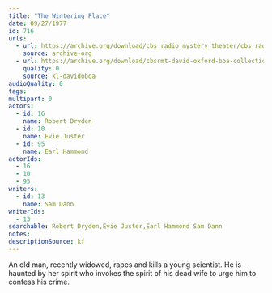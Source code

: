 ```yaml
---
title: "The Wintering Place"
date: 09/27/1977
id: 716
urls: 
  - url: https://archive.org/download/cbs_radio_mystery_theater/cbs_radio_mystery_theater-0701-0750.zip/cbs_radio_mystery_theater-0701-0750%2Fcbsrmt_0716_the_wintering_place.mp3
    source: archive-org
  - url: https://archive.org/download/cbsrmt-david-oxford-boa-collection/CBSRMT-770927-0716-The-Wintering-Place-(128-48)_WBBM-JE-{BoA}.mp3
    quality: 0
    source: kl-davidoboa
audioQuality: 0
tags: 
multipart: 0
actors:  
  - id: 16
    name: Robert Dryden  
  - id: 10
    name: Evie Juster  
  - id: 95
    name: Earl Hammond
actorIds:  
  - 16  
  - 10  
  - 95
writers:  
  - id: 13
    name: Sam Dann
writerIds:  
  - 13
searchable: Robert Dryden,Evie Juster,Earl Hammond Sam Dann
notes: 
descriptionSource: kf
---
```

An old man, recently widowed, rapes and kills a young scientist. He is haunted by her spirit who invokes the spirit of his dead wife to urge him to confess his crime.